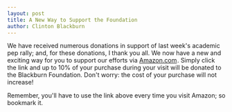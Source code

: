 ```yaml
---
layout: post
title: A New Way to Support the Foundation
author: Clinton Blackburn
---
```

We have received numerous donations in support of last week's academic pep rally; and, for these donations, I thank you all. We now have a new and exciting way for you to support our efforts via <a href="https://www.amazon.com/gp/redirect.html?ie=UTF8&amp;location=http%3A%2F%2Fwww.amazon.com%2F&amp;tag=blackbfounda-20&amp;linkCode=ur2&amp;camp=1789&amp;creative=9325">Amazon.com</a><img style="border: none !important;margin: 0px !important" src="https://www.assoc-amazon.com/e/ir?t=blackbfounda-20&amp;l=ur2&amp;o=1" border="0" alt="" width="1" height="1" />. Simply click the link and up to 10% of your purchase during your visit will be donated to the Blackburn Foundation. Don't worry: the cost of your purchase will not increase!

Remember, you'll have to use the link above every time you visit Amazon; so bookmark it.
